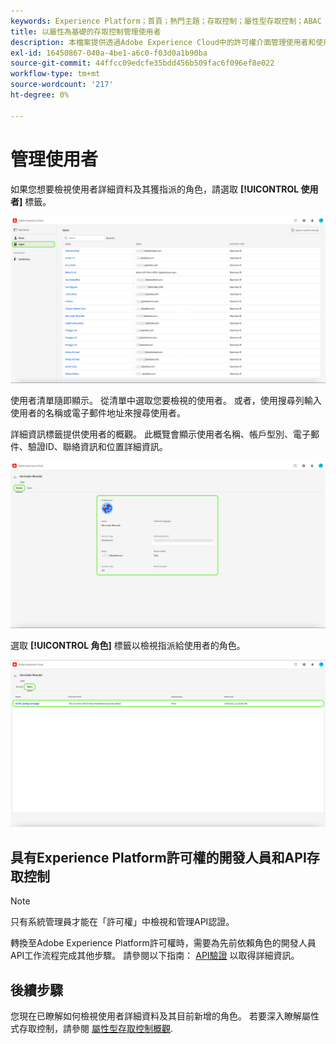 ```yaml
---
keywords: Experience Platform；首頁；熱門主題；存取控制；屬性型存取控制；ABAC
title: 以屬性為基礎的存取控制管理使用者
description: 本檔案提供透過Adobe Experience Cloud中的許可權介面管理使用者和使用者群組的相關資訊
exl-id: 16450867-040a-4be1-a6c0-f03d0a1b90ba
source-git-commit: 44ffcc09edcfe35bdd456b509fac6f096ef8e022
workflow-type: tm+mt
source-wordcount: '217'
ht-degree: 0%

---
```


# 管理使用者

如果您想要檢視使用者詳細資料及其獲指派的角色，請選取 **[!UICONTROL 使用者]** 標籤。

![flac-users-tab](../../images/flac-ui/flac-users-tab.png)

使用者清單隨即顯示。 從清單中選取您要檢視的使用者。 或者，使用搜尋列輸入使用者的名稱或電子郵件地址來搜尋使用者。

詳細資訊標籤提供使用者的概觀。 此概覽會顯示使用者名稱、帳戶型別、電子郵件、驗證ID、聯絡資訊和位置詳細資訊。

![flac-users-details](../../images/flac-ui/flac-users-details.png)

選取 **[!UICONTROL 角色]** 標籤以檢視指派給使用者的角色。

![flac-users-roles](../../images/flac-ui/flac-users-roles.png)

## 具有Experience Platform許可權的開發人員和API存取控制

>[!NOTE]
>
>只有系統管理員才能在「許可權」中檢視和管理API認證。

轉換至Adobe Experience Platform許可權時，需要為先前依賴角色的開發人員API工作流程完成其他步驟。 請參閱以下指南： [API驗證](../../../landing/api-authentication.md) 以取得詳細資訊。

## 後續步驟

您現在已瞭解如何檢視使用者詳細資料及其目前新增的角色。 若要深入瞭解屬性式存取控制，請參閱 [屬性型存取控制概觀](../overview.md).
